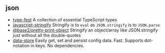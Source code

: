 ## json

- [type-fest](https://github.com/sindresorhus/type-fest) A collection of essential TypeScript types
- [javascript-stringify](https://github.com/blakeembrey/javascript-stringify) Stringify is to `eval` as `JSON.stringify` is to `JSON.parse`
- [@base2/pretty-print-object](https://github.com/Chris-Baker/pretty-print-object) Stringify an object/array like JSON.stringify just without all the double-quotes
- [data-store](https://github.com/jonschlinkert/data-store) Easily get, set and persist config data. Fast. Supports dot-notation in keys. No dependencies.